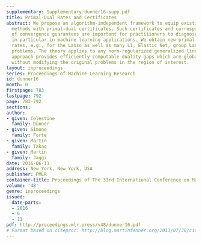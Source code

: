 ```yaml
---
supplementary: Supplementary:dunner16-supp.pdf
title: Primal-Dual Rates and Certificates
abstract: We propose an algorithm-independent framework to equip existing optimization
  methods with primal-dual certificates. Such certificates and corresponding rate
  of convergence guarantees are important for practitioners to diagnose progress,
  in particular in machine learning applications. We obtain new primal-dual convergence
  rates, e.g., for the Lasso as well as many L1, Elastic Net, group Lasso and TV-regularized
  problems. The theory applies to any norm-regularized generalized linear model. Our
  approach provides efficiently computable duality gaps which are globally defined,
  without modifying the original problems in the region of interest.
layout: inproceedings
series: Proceedings of Machine Learning Research
id: dunner16
month: 0
firstpage: 783
lastpage: 792
page: 783-792
sections: 
author:
- given: Celestine
  family: Dünner
- given: Simone
  family: Forte
- given: Martin
  family: Takac
- given: Martin
  family: Jaggi
date: 2016-06-11
address: New York, New York, USA
publisher: PMLR
container-title: Proceedings of The 33rd International Conference on Machine Learning
volume: '48'
genre: inproceedings
issued:
  date-parts:
  - 2016
  - 6
  - 11
pdf: http://proceedings.mlr.press/v48/dunner16.pdf
# Format based on citeproc: http://blog.martinfenner.org/2013/07/30/citeproc-yaml-for-bibliographies/
---
```

